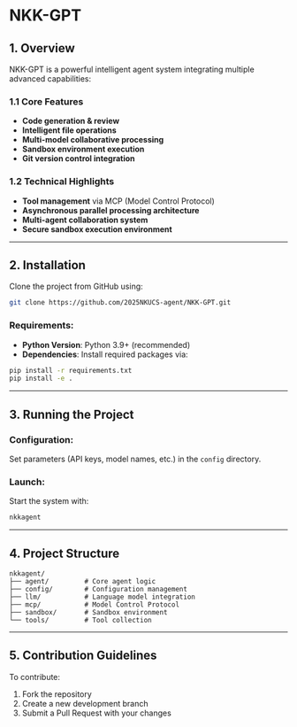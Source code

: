 # NKK-GPT

## 1. Overview

NKK-GPT is a powerful intelligent agent system integrating multiple advanced capabilities:

### 1.1 Core Features
- **Code generation & review**
- **Intelligent file operations**
- **Multi-model collaborative processing**
- **Sandbox environment execution**
- **Git version control integration**

### 1.2 Technical Highlights
- **Tool management** via MCP (Model Control Protocol)
- **Asynchronous parallel processing architecture**
- **Multi-agent collaboration system**
- **Secure sandbox execution environment**

---

## 2. Installation

Clone the project from GitHub using:

```bash
git clone https://github.com/2025NKUCS-agent/NKK-GPT.git
```

### Requirements:
- **Python Version**: Python 3.9+ (recommended)
- **Dependencies**: Install required packages via:

```bash
pip install -r requirements.txt
pip install -e .
```

---

## 3. Running the Project

### Configuration:
Set parameters (API keys, model names, etc.) in the `config` directory.

### Launch:
Start the system with:

```bash
nkkagent
```

---

## 4. Project Structure

```
nkkagent/
├── agent/         # Core agent logic  
├── config/        # Configuration management  
├── llm/           # Language model integration  
├── mcp/           # Model Control Protocol  
├── sandbox/       # Sandbox environment  
└── tools/         # Tool collection
```

---

## 5. Contribution Guidelines

To contribute:
1. Fork the repository
2. Create a new development branch
3. Submit a Pull Request with your changes
